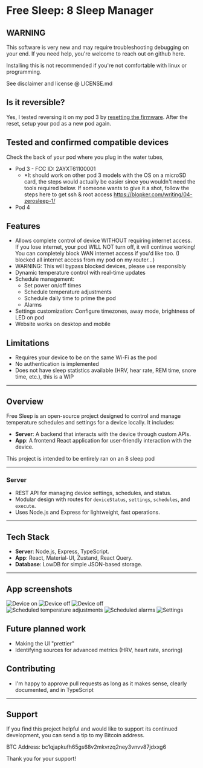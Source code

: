 # Free Sleep: 8 Sleep Manager

## WARNING
This software is very new and may require troubleshooting debugging on your end. If you need help, you're welcome to reach out on github here.

Installing this is not recommended if you're not comfortable with linux or programming.

See disclaimer and license @ LICENSE.md


## Is it reversible?
Yes, I tested reversing it on my pod 3 by  [resetting the firmware](docs/pod_3_teardown/6_firmware_reset.jpeg). After the reset, setup your pod as a new pod again.


## Tested and confirmed compatible devices
Check the back of your pod where you plug in the water tubes, 
- Pod 3 - FCC ID: 2AYXT61100001
  - *It should work on other pod 3 models with the OS on a microSD card, the steps would actually be easier since you wouldn't need the tools required below. If someone wants to give it a shot, follow the steps here to get ssh & root access https://blopker.com/writing/04-zerosleep-1/
- Pod 4


## Features
- Allows complete control of device WITHOUT requiring internet access. If you lose internet, your pod WILL NOT turn off, it will continue working! You can completely block WAN internet access if you'd like too. (I blocked all internet access from my pod on my router...)
- WARNING: This will bypass blocked devices, please use responsibly
- Dynamic temperature control with real-time updates
- Schedule management: 
  - Set power on/off times 
  - Schedule temperature adjustments
  - Schedule daily time to prime the pod
  - Alarms
- Settings customization: Configure timezones, away mode, brightness of LED on pod
- Website works on desktop and mobile

## Limitations
- Requires your device to be on the same Wi-Fi as the pod
- No authentication is implemented
- Does not have sleep statistics available (HRV, hear rate, REM time, snore time, etc.), this is a WIP

--- 

## Overview
Free Sleep is an open-source project designed to control and manage temperature schedules and settings for a device locally. It includes:
- **Server**: A backend that interacts with the device through custom APIs.
- **App**: A frontend React application for user-friendly interaction with the device.

This project is intended to be entirely ran on an 8 sleep pod

---

### **Server**
- REST API for managing device settings, schedules, and status.
- Modular design with routes for `deviceStatus`, `settings`, `schedules`, and `execute`.
- Uses Node.js and Express for lightweight, fast operations.

---

## Tech Stack
- **Server**: Node.js, Express, TypeScript.
- **App**: React, Material-UI, Zustand, React Query.
- **Database**: LowDB for simple JSON-based storage.

---

## App screenshots

![Device on](docs/on.png)
![Device off](docs/off.png)
![Device off](docs/water_notification.png)
![Scheduled temperature adjustments](docs/scheduled_temperatures.png)
![Scheduled alarms](docs/alarm_schedule.png)
![Settings](docs/settings.png)

## Future planned work
- Making the UI "prettier"
- Identifying sources for advanced metrics (HRV, heart rate, snoring)


## Contributing

- I'm happy to approve pull requests as long as it makes sense, clearly documented, and in TypeScript

---

## Support

If you find this project helpful and would like to support its continued development, you can send a tip to my Bitcoin address.   

BTC Address:
bc1qjapkufh65gs68v2mkvrzq2ney3vnvv87jdxxg6

Thank you for your support!
